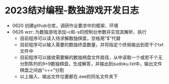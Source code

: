 # 2023结对编程-数独游戏开发日志
- 0620 创建github仓库，调研作业要求中的框架、环境
- 0626 wzr: 为数独游戏添加-c和-s的控制台参数并实现其解析、执行
    - 目前程序可以读入待求解数独棋盘，空格用"$"代替
    - 目前程序可以输入需要的数独终盘数量，并将指定个终局输出到若干个txt文件中
    - 目前程序可以接收需要解的数独棋盘文件路径，从中读取一个或若干个无分割陈列的9×9数独棋盘，生成解答，并输出到sudoku.txt中，输出文件棋盘之间由“===”分割
    - 以上输入、输出文件位置都在.exe的同名文件夹下
